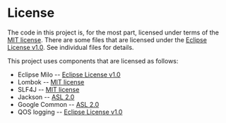 # License

The code in this project is, for the most part, licensed under terms of the [MIT license](https://opensource.org/licenses/MIT).
There are some files that are licensed under the [Eclipse License v1.0](https://www.eclipse.org/legal/epl-v10.html). See individual files for details.

This project uses components that are licensed as follows:

  * Eclipse Milo -- [Eclipse License v1.0](https://www.eclipse.org/legal/epl-v10.html)
  * Lombok -- [MIT license](https://opensource.org/licenses/MIT)
  * SLF4J -- [MIT license](https://opensource.org/licenses/MIT)
  * Jackson -- [ASL 2.0](https://www.apache.org/licenses/LICENSE-2.0)
  * Google Common -- [ASL 2.0](https://www.apache.org/licenses/LICENSE-2.0)
  * QOS logging -- [Eclipse License v1.0](https://www.eclipse.org/legal/epl-v10.html)

 